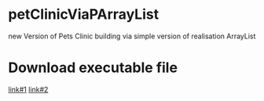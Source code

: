 # petClinicViaPArrayList
new Version of Pets Clinic building via simple version of realisation ArrayList

# Download executable file

[link#1](http://petsclinic.site40.net/download/clinic-1.1-viaPArrayList.jar) [link#2](https://cloud.mail.ru/public/6MZM/h8kFrkdYs)
